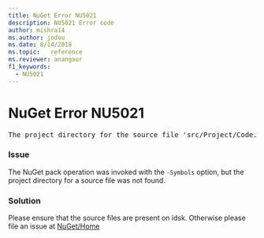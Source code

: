 ```yaml
---
title: NuGet Error NU5021
description: NU5021 Error code
author: mishra14
ms.author: jodou
ms.date: 8/14/2018
ms.topic:   reference
ms.reviewer: anangaur
f1_keywords: 
  - NU5021
---
```


# NuGet Error NU5021
<pre>The project directory for the source file 'src/Project/Code.cs' could not be found.</pre>

### Issue

The NuGet pack operation was invoked with the `-Symbols` option, but the project directory for a source file was not found.


### Solution

Please ensure that the source files are present on idsk. Otherwise please file an issue at [NuGet/Home](https://github.com/NuGet/Home/issues)

